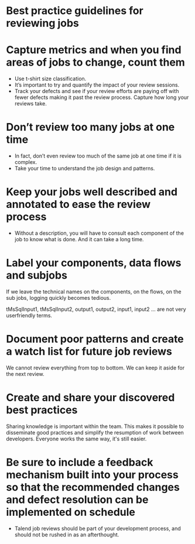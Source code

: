 # Best practice guidelines for reviewing jobs

# Capture metrics and when you find areas of jobs to change, count them

* Use t-shirt size classification.
* It’s important to try and quantify the impact of your review sessions.
* Track your defects and see if your review efforts are paying off with fewer defects making it past the review process. Capture how long your reviews take.

# Don’t review too many jobs at one time

* In fact, don’t even review too much of the same job at one time if it is complex.
* Take your time to understand the job design and patterns.

# Keep your jobs well described and annotated to ease the review process

* Without a description, you will have to consult each component of the job to know what is done. And it can take a long time.

# Label your components, data flows and subjobs

If we leave the technical names on the components, on the flows, on the sub jobs, logging quickly becomes tedious.

tMsSqlInput1, tMsSqlInput2, output1, output2, input1, input2 ... are not very userfriendly terms.

# Document poor patterns and create a watch list for future job reviews

We cannot review everything from top to bottom. We can keep it aside for the next review.

# Create and share your discovered best practices

Sharing knowledge is important within the team. This makes it possible to disseminate good practices and simplify the resumption of work between developers. Everyone works the same way, it's still easier.

# Be sure to include a feedback mechanism built into your process so that the recommended changes and defect resolution can be implemented on schedule

* Talend job reviews should be part of your development process, and should not be rushed in as an afterthought.